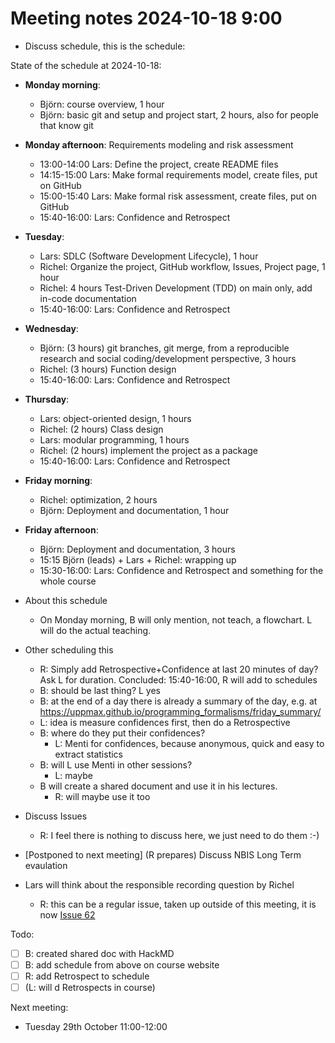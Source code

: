 # Meeting notes 2024-10-18 9:00

- Discuss schedule, this is the schedule:

State of the schedule at 2024-10-18:

- **Monday morning**:
    - Björn: course overview, 1 hour
    - Björn: basic git and setup and project start, 2 hours, also for people that know git
- **Monday afternoon**: Requirements modeling and risk assessment
    - 13:00-14:00 Lars: Define the project, create README files
    - 14:15-15:00 Lars: Make formal requirements model, create files, put on GitHub
    - 15:00-15:40 Lars: Make formal risk assessment, create files, put on GitHub
    - 15:40-16:00: Lars: Confidence and Retrospect
- **Tuesday**:
    - Lars: SDLC (Software Development Lifecycle), 1 hour
    - Richel: Organize the project, GitHub workflow, Issues, Project page, 1 hour
    - Richel: 4 hours Test-Driven Development (TDD) on main only,
    add in-code documentation
    - 15:40-16:00: Lars: Confidence and Retrospect
- **Wednesday**:
    - Björn: (3 hours) git branches, git merge, from a reproducible research and social coding/development perspective, 3 hours
    - Richel: (3 hours) Function design
    - 15:40-16:00: Lars: Confidence and Retrospect
- **Thursday**:
    - Lars: object-oriented design, 1 hours
    - Richel: (2 hours) Class design
    - Lars: modular programming, 1 hours
    - Richel: (2 hours) implement the project as a package
    - 15:40-16:00: Lars: Confidence and Retrospect
- **Friday morning**:
    - Richel: optimization, 2 hours
    - Björn: Deployment and documentation, 1 hour
- **Friday afternoon**:
    - Björn: Deployment and documentation, 3 hours
    - 15:15 Björn (leads) + Lars + Richel: wrapping up
    - 15:30-16:00: Lars: Confidence and Retrospect and something for the whole course

- About this schedule
    - On Monday morning, B will only mention, not teach, a flowchart.
    L will do the actual teaching.

- Other scheduling this
    - R: Simply add Retrospective+Confidence at last 20 minutes of day?
    Ask L for duration.
    Concluded: 15:40-16:00, R will add to schedules
    - B: should be last thing? L yes
    - B: at the end of a day there is already a summary of the day, e.g. at
    <https://uppmax.github.io/programming_formalisms/friday_summary/>
    - L: idea is measure confidences first, then do a Retrospective
    - B: where do they put their confidences?
        - L: Menti for confidences, because anonymous, quick and easy to
      extract statistics
    - B: will L use Menti in other sessions?
        - L: maybe
    - B will create a shared document and use it in his lectures.
        - R: will maybe use it too
- Discuss Issues
    - R: I feel there is nothing to discuss here, we just need to do them :-)
- [Postponed to next meeting] (R prepares) Discuss NBIS Long Term evaulation
- Lars will think about the responsible recording question by Richel
    - R: this can be a regular issue, taken up outside of this meeting,
    it is now [Issue 62](https://github.com/UPPMAX/programming_formalisms/issues/62)

Todo:

- [ ] B: created shared doc with HackMD
- [ ] B: add schedule from above on course website
- [ ] R: add Retrospect to schedule
- [ ] (L: will d Retrospects in course)

Next meeting:

- Tuesday 29th October 11:00-12:00

